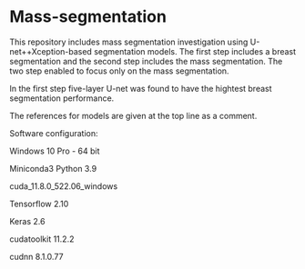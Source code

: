 # Mass-segmentation

This repository includes mass segmentation investigation using U-net++Xception-based segmentation models. The first step includes a breast segmentation and the second step includes the mass segmentation. The two step enabled to focus only on the mass segmentation.

In the first step five-layer U-net was found to have the hightest breast segmentation performance.

The references for models are given at the top line as a comment.

Software configuration:

Windows 10 Pro - 64 bit

Miniconda3 Python 3.9

cuda_11.8.0_522.06_windows

Tensorflow 2.10

Keras 2.6

cudatoolkit 11.2.2

cudnn 8.1.0.77
